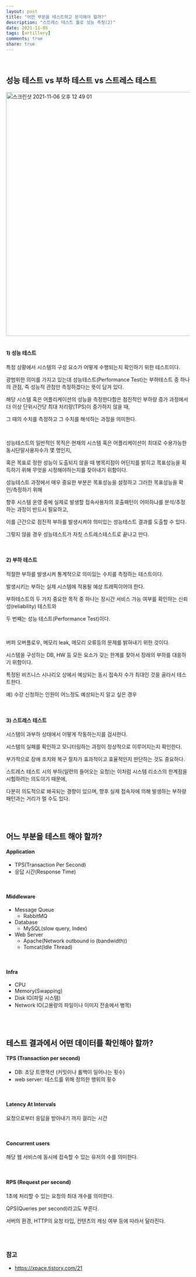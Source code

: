 ```yaml
---  
layout: post  
title: "어떤 부분을 테스트하고 분석해야 할까?"   
description: "스트레스 테스트 툴로 성능 측정(2)"  
date: 2021-11-05
tags: [artillery]
comments: true  
share: true
---  
```


<br />

## 성능 테스트 vs 부하 테스트 vs 스트레스 테스트

<img width="667" alt="스크린샷 2021-11-06 오후 12 49 01" src="https://user-images.githubusercontent.com/33855307/140596976-9db6eb17-eeed-45f9-9522-6c7df17daae2.png">


<br />
<br />

#### 1) 성능 테스트 
특정 상황에서 시스템의 구성 요소가 어떻게 수행되는지 확인하기 위한 테스트이다.  

광범위한 의미를 가지고 있는데 성능테스트(Performance Test)는 부하테스트 중 하나의 관점, 즉 성능적 관점만 측정하겠다는 뜻이 담겨 있다.

해당 시스템 혹은 어플리케이션의 성능을 측정한다함은 점진적인 부하량 증가 과정에서 더 이상 단위시간당 최대 처리량(TPS)이 증가하지 않을 때, 

그 때의 수치를 측정하고 그 수치를 해석하는 과정을 의미한다. 

<br />

성능테스트의 일반적인 목적은 현재의 시스템 혹은 어플리케이션이 최대로 수용가능한 동시단말사용자수가 몇 명인지, 

혹은 목표로 정한 성능이 도출되지 않을 때 병목지점이 어딘지를 밝히고 목표성능을 획득하기 위해 무엇을 시정해야하는지를 찾아내기 위함이다. 

성능테스트 과정에서 매우 중요한 부분은 목표성능을 설정하고 그러한 목표성능을 확인/측정하기 위해 

향후 시스템 운영 중에 실제로 발생할 접속사용자의 호출패턴이 어떠하냐를 분석/추정하는 과정이 반드시 필요하고, 

이를 근간으로 점진적 부하를 발생시켜야 의미있는 성능테스트 결과를 도출할 수 있다. 

그렇지 않을 경우 성능테스트가 자칫 스트레스테스트로 끝나고 만다.


<br />

#### 2) 부하 테스트 
적절한 부하를 발생시켜 통계적으로 의미있는 수치를 측정하는 테스트이다. 

발생시키는 부하는 실제 시스템에 적용될 예상 트래픽이어야 한다.

부하테스트의 두 가지 중요한 목적 중 하나는 장시간 서비스 가능 여부를 확인하는 신뢰성(reliability) 테스트와 

두 번째는 성능 테스트(Performance Test)이다.


<br />  

버퍼 오버플로우, 메모리 leak, 메모리 오류등의 문제를 밝혀내기 위한 것이다.

시스템을 구성하는 DB, HW 등 모든 요소가 갖는 한계를 찾아서 장래의 부하를 대응하기 위함이다.

특정된 비즈니스 시나리오 상에서 예상되는 동시 접속자 수가 최대인 것을 골라서 테스트한다. 

예) 수강 신청하는 인원이 어느정도 예상되는지 알고 싶은 경우

<br />


#### 3) 스트레스 테스트 
시스템이 과부하 상태에서 어떻게 작동하는지를 검사한다.

시스템의 실패를 확인하고 모니터링하는 과정이 정상적으로 이루어지는지 확인한다.

부가적으로 장애 조치와 복구 절차가 효과적이고 효율적인지 판단하는 것도 중요하다.

스트레스 테스트 시의 부하(일련의 들어오는 요청)는 이처럼 시스템 리소스의 한계점을 시험하려는 의도이기 때문에, 

다분히 의도적으로 왜곡되는 경향이 있으며, 향후 실제 접속자에 의해 발생하는 부하량 패턴과는 거리가 멀 수도 있다.

<br />
<br />


## 어느 부분을 테스트 해야 할까?
#### Application
* TPS(Transaction Per Second)
* 응답 시간(Response Time)

<br />

#### Middleware
* Message Queue
  - RabbitMQ
* Database
  - MySQL(slow query, Index)
* Web Server
  - Apache(Network outbound io (bandwidth))
  - Tomcat(Idle Thread)

<br />

#### Infra
* CPU
* Memory(Swapping)
* Disk IO(파일 시스템)
* Network IO(고용량의 파일이나 이미지 전송에서 병목)

<br />
<br />


## 테스트 결과에서 어떤 데이터를 확인해야 할까?
#### TPS (Transaction per second)
- DB: 초당 트랜잭션 (커밋이나 롤백이 일어나는 횟수)
- web server: 테스트를 위해 정의한 행위의 횟수

<br />

#### Latency At Intervals
요청으로부터 응답을 받아내기 까지 걸리는 시간 

<br />

#### Concurrent users
해당 웹 서비스에 동시에 접속할 수 있는 유저의 수를 의미한다. 

<br />

#### RPS (Request per second)
1초에 처리할 수 있는 요청의 최대 개수를 의미한다. 

QPS(Queries per second)라고도 부른다. 

서버의 환경, HTTP의 요청 타입, 컨텐츠의 캐싱 여부 등에 따라서 달라진다. 

<br />
<br />

### 참고 
* <https://xpace.tistory.com/21>

<br />

